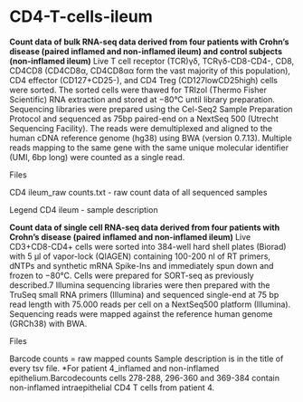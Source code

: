 # CD4-T-cells-ileum

**Count data of bulk RNA-seq data derived from four patients with Crohn’s disease (paired inflamed and non-inflamed ileum) and control subjects (non-inflamed ileum)**
Live T cell receptor (TCR)γδ, TCRγδ-CD8-CD4-, CD8, CD4CD8 (CD4CD8α, CD4CD8αα form the vast majority of this population), CD4 effector (CD127+CD25-), and CD4 Treg 
(CD127lowCD25high) cells were sorted. The sorted cells were thawed for TRIzol (Thermo Fisher Scientific) RNA extraction and stored at −80°C until library preparation.
Sequencing libraries were prepared using the Cel-Seq2 Sample Preparation Protocol and sequenced as 75bp paired-end on a NextSeq 500 (Utrecht Sequencing Facility). 
The reads were demultiplexed and aligned to the human cDNA reference genome (hg38) using BWA (version 0.7.13). Multiple reads mapping to the same gene with the same 
unique molecular identifier (UMI, 6bp long) were counted as a single read.

Files

CD4 ileum_raw counts.txt - raw count data of all sequenced samples

Legend CD4 ileum - sample description




**Count data of single cell RNA-seq data derived from four patients with Crohn’s disease (paired inflamed and non-inflamed ileum)**
Live CD3+CD8-CD4+ cells were sorted into 384-well hard shell plates (Biorad) with 5 μl of vapor-lock (QIAGEN) containing 100-200 nl of RT primers, dNTPs and synthetic 
mRNA Spike-Ins and immediately spun down and frozen to −80°C. Cells were prepared for SORT-seq as previously described.7 Illumina sequencing libraries were then 
prepared with the TruSeq small RNA primers (Illumina) and sequenced single-end at 75 bp read length with 75.000 reads per cell on a NextSeq500 platform (Illumina). 
Sequencing reads were mapped against the reference human genome (GRCh38) with BWA.

Files

Barcode counts = raw mapped counts
Sample description is in the title of every tsv file. 
*For patient 4_inflamed and non-inflamed epithelium.Barcodecounts cells 278-288, 296-360
and 369-384 contain non-inflamed intraepithelial CD4 T cells from patient 4. 
